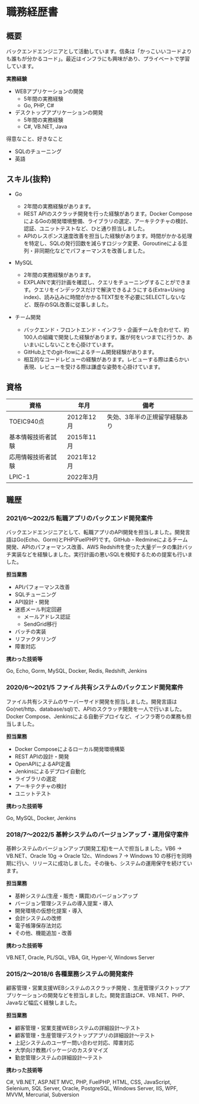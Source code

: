 # 職務経歴書

## 概要

バックエンドエンジニアとして活動しています。信条は「かっこいいコードよりも誰もが分かるコード」。最近はインフラにも興味があり、プライベートで学習しています。

**実務経験**
- WEBアプリケーションの開発
  - 5年間の実務経験
  - Go, PHP, C#
- デスクトップアプリケーションの開発
  - 5年間の実務経験
  - C#, VB.NET, Java
  
得意なこと、好きなこと
- SQLのチューニング
- 英語

## スキル(抜粋)

- Go
  - 2年間の実務経験があります。
  - REST APIのスクラッチ開発を行った経験があります。Docker ComposeによるGoの開発環境整備、ライブラリの選定、アーキテクチャの検討、認証、ユニットテストなど、ひと通り担当しました。
  - APIのレスポンス速度改善を担当した経験があります。時間がかかる処理を特定し、SQLの発行回数を減らすロジック変更、Goroutineによる並列・非同期化などでパフォーマンスを改善しました。

- MySQL
  - 2年間の実務経験があります。
  - EXPLAINで実行計画を確認し、クエリをチューニングすることができます。クエリをインデックスだけで解決できるようにする(Extra=Using index)、読み込みに時間がかかるTEXT型を不必要にSELECTしないなど、既存のSQL改善に従事しました。

- チーム開発
  - バックエンド・フロントエンド・インフラ・企画チームを合わせて、約100人の組織で開発した経験があります。誰が何をいつまでに行うか、あいまいにしないことを心掛けています。
  - GitHub上でのgit-flowによるチーム開発経験があります。
  - 相互的なコードレビューの経験があります。レビューする際は柔らかい表現、レビューを受ける際は謙虚な姿勢を心掛けています。

## 資格

| 資格               | 年月       | 備考                          |
| ------------------ | ---------- | ----------------------------- |
| TOEIC940点         | 2012年12月 | 失効、3年半の正規留学経験あり |
| 基本情報技術者試験 | 2015年11月 |                               |
| 応用情報技術者試験 | 2021年12月 |                               |
| LPIC-1             | 2022年3月  |                               |

## 職歴

### 2021/6～2022/5 転職アプリのバックエンド開発案件

バックエンドエンジニアとして、転職アプリのAPI開発を担当しました。開発言語はGo(Echo、Gorm)とPHP(FuelPHP)です。GitHub・Redmineによるチーム開発、APIのパフォーマンス改善、AWS Redshiftを使った大量データの集計バッチ実装などを経験しました。実行計画の悪いSQLを検知するための提案も行いました。

**担当業務**

- APIパフォーマンス改善
- SQLチューニング
- API設計・開発
- 迷惑メール判定回避
  - メールアドレス認証
  - SendGrid移行
- バッチの実装
- リファクタリング
- 障害対応

**携わった技術等**

Go, Echo, Gorm, MySQL, Docker, Redis, Redshift, Jenkins

### 2020/6～2021/5 ファイル共有システムのバックエンド開発案件

ファイル共有システムのサーバーサイド開発を担当しました。開発言語はGo(net/http、database/sql)で、APIのスクラッチ開発を一人で行いました。Docker Compose、Jenkinsによる自動デプロイなど、インフラ寄りの業務も担当しました。

**担当業務**

- Docker Composeによるローカル開発環境構築
- REST APIの設計・開発
- OpenAPIによるAPI定義
- Jenkinsによるデプロイ自動化
- ライブラリの選定
- アーキテクチャの検討
- ユニットテスト

**携わった技術等**

Go, MySQL, Docker, Jenkins

### 2018/7～2022/5 基幹システムのバージョンアップ・運用保守案件

基幹システムのバージョンアップ(開発工程)を一人で担当しました。VB6 → VB.NET、Oracle 10g → Oracle 12c、Windows 7 → Windows 10 の移行を同時期に行い、リリースに成功しました。その後も、システムの運用保守を続けています。

**担当業務**

- 基幹システム(生産・販売・購買)のバージョンアップ
- バージョン管理システムの導入提案・導入
- 開発環境の仮想化提案・導入
- 会計システムの改修
- 電子帳簿保存法対応
- その他、機能追加・改善

**携わった技術等**

VB.NET, Oracle, PL/SQL, VBA, Git, Hyper-V, Windows Server

### 2015/2～2018/6 各種業務システムの開発案件

顧客管理・営業支援WEBシステムのスクラッチ開発
、生産管理デスクトップアプリケーションの開発などを担当しました。開発言語はC#、VB.NET、PHP、Javaなど幅広く経験しました。

**担当業務**

- 顧客管理・営業支援WEBシステムの詳細設計～テスト
- 顧客管理・生産管理デスクトップアプリの詳細設計～テスト
- 上記システムのユーザー問い合わせ対応、障害対応
- 大学向け教務パッケージのカスタマイズ
- 勤怠管理システムの詳細設計～テスト

**携わった技術等**

C#, VB.NET, ASP.NET MVC, PHP, FuelPHP, HTML, CSS, JavaScript, Selenium, SQL Server, Oracle, PostgreSQL, Windows Server, IIS, WPF, MVVM, Mercurial, Subversion
